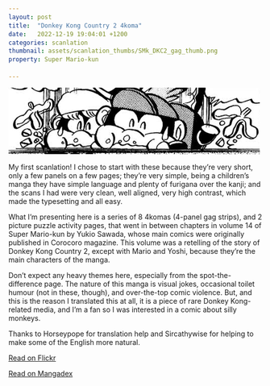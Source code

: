 ```yaml
---
layout: post
title:  "Donkey Kong Country 2 4koma"
date:   2022-12-19 19:04:01 +1200
categories: scanlation
thumbnail: assets/scanlation_thumbs/SMk_DKC2_gag_thumb.png
property: Super Mario-kun

---
```


![](/assets/headers/SMk_DKC2_gag_header.png)

My first scanlation! I chose to start with these because they’re very short, only a few panels on a few pages; they’re very simple, being a children’s manga they have simple language and plenty of furigana over the kanji; and the scans I had were very clean, well aligned, very high contrast, which made the typesetting and all easy.

What I’m presenting here is a series of 8 4komas (4-panel gag strips), and 2 picture puzzle activity pages, that went in between chapters in volume 14 of Super Mario-kun by Yukio Sawada, whose main comics were originally published in Corocoro magazine. This volume was a retelling of the story of Donkey Kong Country 2, except with Mario and Yoshi, because they’re the main characters of the manga.

Don’t expect any heavy themes here, especially from the spot-the-difference page. The nature of this manga is visual jokes, occasional toilet humour (not in these, though), and over-the-top comic violence. But, and this is the reason I translated this at all, it is a piece of rare Donkey Kong-related media, and I’m a fan so I was interested in a comic about silly monkeys.

Thanks to Horseypope for translation help and Sircathywise for helping to make some of the English more natural.

[Read on Flickr](https://www.flickr.com/photos/miloscat/albums/72157678913054140)

[Read on Mangadex](https://mangadex.org/chapter/39df8450-69eb-4abc-9b6c-b82da8c64dc7)